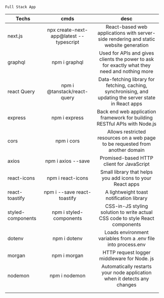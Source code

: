 ```
Full Stack App
```

| Techs    |      cmds     |     desc      |
|----------|:-------------:|:-------------:|
| next.js |  npx create-next-app@latest --typescript | React-based web applications with server-side rendering and static website generation |
| graphql | npm i graphql | Used for APIs and gives clients the power to ask for exactly what they need and nothing more |
| react Query | npm i @tanstack/react-query | Data-fetching library for fetching, caching, synchronising, and updating the server state in React apps |
| express | npm i express | Back end web application framework for building RESTful APIs with Node.js |
| cors | npm i cors | Allows restricted resources on a web page to be requested from another domain |
| axios | npm i axios --save | Promised-based HTTP client for JavaScript |
| react-icons | npm i react-icons | Small library that helps you add icons to your React apps |
| react-toastify | npm i --save react-toastify |  A lightweight toast notification library |
| styled-components | npm i styled-components | CSS-in-JS styling solution to write actual CSS code to style React components |
| dotenv | npm i dotenv | Loads environment variables from a .env file into process.env |
| morgan | npm i morgan | HTTP request logger middleware for Node. js |
| nodemon | npm i nodemon | Automatically restarts your node application when it detects any changes |
|  |  |  |
|  |  |  |
